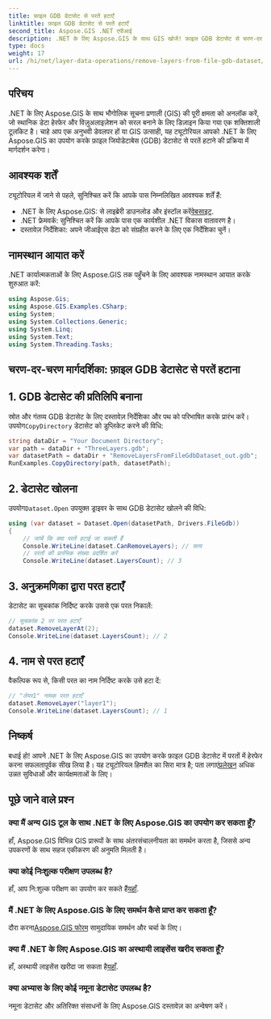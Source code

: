 ```yaml
---
title: फ़ाइल GDB डेटासेट से परतें हटाएँ
linktitle: फ़ाइल GDB डेटासेट से परतें हटाएँ
second_title: Aspose.GIS .NET एपीआई
description: .NET के लिए Aspose.GIS के साथ GIS खोजें! फ़ाइल GDB डेटासेट से चरण-दर-चरण परतें हटाना सीखें। निर्बाध स्थानिक डेटा अनुभव के लिए अभी डाउनलोड करें।
type: docs
weight: 17
url: /hi/net/layer-data-operations/remove-layers-from-file-gdb-dataset/
---
```

## परिचय
.NET के लिए Aspose.GIS के साथ भौगोलिक सूचना प्रणाली (GIS) की पूरी क्षमता को अनलॉक करें, जो स्थानिक डेटा हेरफेर और विज़ुअलाइज़ेशन को सरल बनाने के लिए डिज़ाइन किया गया एक शक्तिशाली टूलकिट है। चाहे आप एक अनुभवी डेवलपर हों या GIS उत्साही, यह ट्यूटोरियल आपको .NET के लिए Aspose.GIS का उपयोग करके फ़ाइल जियोडेटाबेस (GDB) डेटासेट से परतें हटाने की प्रक्रिया में मार्गदर्शन करेगा।
## आवश्यक शर्तें
ट्यूटोरियल में जाने से पहले, सुनिश्चित करें कि आपके पास निम्नलिखित आवश्यक शर्तें हैं:
-  .NET के लिए Aspose.GIS: से लाइब्रेरी डाउनलोड और इंस्टॉल करें[वेबसाइट](https://releases.aspose.com/gis/net/).
- .NET फ्रेमवर्क: सुनिश्चित करें कि आपके पास एक कार्यशील .NET विकास वातावरण है।
- दस्तावेज़ निर्देशिका: अपने जीआईएस डेटा को संग्रहीत करने के लिए एक निर्देशिका चुनें।
## नामस्थान आयात करें
.NET कार्यात्मकताओं के लिए Aspose.GIS तक पहुँचने के लिए आवश्यक नामस्थान आयात करके शुरुआत करें:
```csharp
using Aspose.Gis;
using Aspose.GIS.Examples.CSharp;
using System;
using System.Collections.Generic;
using System.Linq;
using System.Text;
using System.Threading.Tasks;
```
## चरण-दर-चरण मार्गदर्शिका: फ़ाइल GDB डेटासेट से परतें हटाना
## 1. GDB डेटासेट की प्रतिलिपि बनाना
 स्रोत और गंतव्य GDB डेटासेट के लिए दस्तावेज़ निर्देशिका और पथ को परिभाषित करके प्रारंभ करें। उपयोग`CopyDirectory` डेटासेट को डुप्लिकेट करने की विधि:
```csharp
string dataDir = "Your Document Directory";
var path = dataDir + "ThreeLayers.gdb";
var datasetPath = dataDir + "RemoveLayersFromFileGdbDataset_out.gdb";
RunExamples.CopyDirectory(path, datasetPath);
```
## 2. डेटासेट खोलना
 उपयोग`Dataset.Open` उपयुक्त ड्राइवर के साथ GDB डेटासेट खोलने की विधि:
```csharp
using (var dataset = Dataset.Open(datasetPath, Drivers.FileGdb))
{
    // जांचें कि क्या परतें हटाई जा सकती हैं
    Console.WriteLine(dataset.CanRemoveLayers); // सत्य
    // परतों की प्रारंभिक संख्या प्रदर्शित करें
    Console.WriteLine(dataset.LayersCount); // 3
```
## 3. अनुक्रमणिका द्वारा परत हटाएँ
डेटासेट का सूचकांक निर्दिष्ट करके उससे एक परत निकालें:
```csharp
// सूचकांक 2 पर परत हटाएँ
dataset.RemoveLayerAt(2);
Console.WriteLine(dataset.LayersCount); // 2
```
## 4. नाम से परत हटाएँ
वैकल्पिक रूप से, किसी परत का नाम निर्दिष्ट करके उसे हटा दें:
```csharp
// "लेयर1" नामक परत हटाएँ
dataset.RemoveLayer("layer1");
Console.WriteLine(dataset.LayersCount); // 1
```
## निष्कर्ष
बधाई हो! आपने .NET के लिए Aspose.GIS का उपयोग करके फ़ाइल GDB डेटासेट में परतों में हेरफेर करना सफलतापूर्वक सीख लिया है। यह ट्यूटोरियल हिमशैल का सिरा मात्र है; पता लगाएं[प्रलेखन](https://reference.aspose.com/gis/net/) अधिक उन्नत सुविधाओं और कार्यक्षमताओं के लिए।
## पूछे जाने वाले प्रश्न
### क्या मैं अन्य GIS टूल के साथ .NET के लिए Aspose.GIS का उपयोग कर सकता हूँ?
हाँ, Aspose.GIS विभिन्न GIS प्रारूपों के साथ अंतरसंचालनीयता का समर्थन करता है, जिससे अन्य उपकरणों के साथ सहज एकीकरण की अनुमति मिलती है।
### क्या कोई निःशुल्क परीक्षण उपलब्ध है?
 हाँ, आप नि:शुल्क परीक्षण का उपयोग कर सकते हैं[यहाँ](https://releases.aspose.com/).
### मैं .NET के लिए Aspose.GIS के लिए समर्थन कैसे प्राप्त कर सकता हूँ?
 दौरा करना[Aspose.GIS फोरम](https://forum.aspose.com/c/gis/33) सामुदायिक समर्थन और चर्चा के लिए।
### क्या मैं .NET के लिए Aspose.GIS का अस्थायी लाइसेंस खरीद सकता हूँ?
 हाँ, अस्थायी लाइसेंस खरीदा जा सकता है[यहाँ](https://purchase.aspose.com/temporary-license/).
### क्या अभ्यास के लिए कोई नमूना डेटासेट उपलब्ध है?
नमूना डेटासेट और अतिरिक्त संसाधनों के लिए Aspose.GIS दस्तावेज़ का अन्वेषण करें।